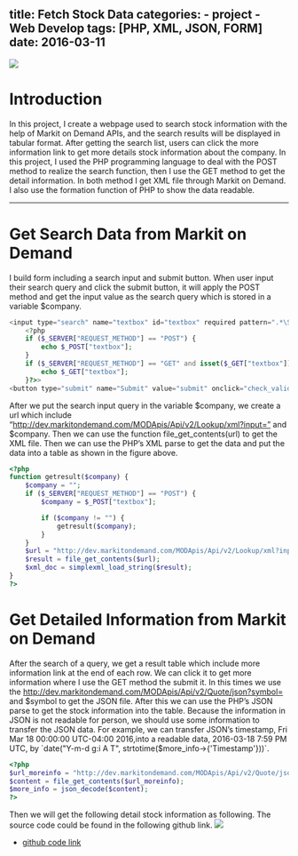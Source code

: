 title: Fetch Stock Data
categories:
    - project
    - Web Develop
tags: [PHP, XML, JSON, FORM]
date: 2016-03-11
---
![](https://farm2.staticflickr.com/1501/25827795981_835ee7fb4b_z.jpg)

# Introduction
In this project, I create a webpage used to search stock information with the help of Markit on Demand APIs, and the search results will be displayed in tabular format. After getting the search list, users can click the more information link to get more details stock information about the company.  In this project, I used the PHP programming language to deal with the POST method to realize the search function, then I use the GET method to get the detail information. In both method I get XML file through Markit on Demand. I also use the formation function of PHP to show the data readable.
<!-- more -->
----

# Get Search Data from Markit on Demand
I build form including a search input and submit button. When user input their search query and click the submit button, it will apply the POST method and get the input value as the search query which is stored in a variable $company.

``` php
<input type="search" name="textbox" id="textbox" required pattern=".*\S{1}.*" value=
    <?php
    if ($_SERVER["REQUEST_METHOD"] == "POST") {
        echo $_POST["textbox"];
    }
    if ($_SERVER["REQUEST_METHOD"] == "GET" and isset($_GET["textbox"])) {
        echo $_GET["textbox"];
    }?>>
<button type="submit" name="Submit" value="submit" onclick="check_validation()">Submit</button>
```
After we put the search input query in the variable $company, we create a url which include “http://dev.markitondemand.com/MODApis/Api/v2/Lookup/xml?input=” and $company. Then we can use the function file_get_contents(url)  to get the XML file. Then we can use the PHP’s XML parse to get the data and put the data into a table as shown in the figure above.

``` php
<?php  
function getresult($company) {
    $company = "";
    if ($_SERVER["REQUEST_METHOD"] == "POST") {
        $company = $_POST["textbox"];

        if ($company != "") {
            getresult($company);
        }
    }
    $url = "http://dev.markitondemand.com/MODApis/Api/v2/Lookup/xml?input=" . $company;
    $result = file_get_contents($url);
    $xml_doc = simplexml_load_string($result);
}
?>
```
# Get Detailed Information from Markit on Demand

After the search of a query, we get a result table which include more information link at the end of each row. We can click it to get more information where I use the GET method the submit it. In this times we use the http://dev.markitondemand.com/MODApis/Api/v2/Quote/json?symbol= and $symbol to get the JSON file. After this we can use the PHP’s JSON parse to get the stock information into the table. Because the information in JSON is not readable for person, we should use some information to transfer the JSON data. For example, we can transfer JSON’s timestamp, Fri Mar 18 00:00:00 UTC-04:00 2016,into a readable data, 2016-03-18 7:59 PM UTC,  by `date("Y-m-d g:i A T", strtotime($more_info->{'Timestamp'}))`.

```php
<?php
$url_moreinfo = "http://dev.markitondemand.com/MODApis/Api/v2/Quote/json?symbol=" . $symbol;
$content = file_get_contents($url_moreinfo);
$more_info = json_decode($content);
?>
```

Then we will get the following detail stock information as following. The source code could be found in the following github link.
![](https://farm2.staticflickr.com/1514/25896841566_eefdfacac6.jpg)
- [github code link](https://github.com/spacime/Projects/tree/master/Fetch%20Stock%20Data)
